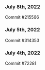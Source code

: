### July 8th, 2022

Commit #215566

### July 5th, 2022

Commit #314353


### July 4th, 2022

Commit #72281
